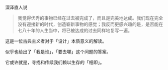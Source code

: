 深泽直人说

  > 我觉得优秀的事物已经在过去被完成了，而且是完美地达成。我们现在完全没有迎接新的时代，创造崭新事物的感觉；我反而更感兴趣的是，是否能在七八十年的人生当中，将已被达成的过去同样地复写一遍。

这是一位古典主义者对于「设计」本质意义的解读。

似乎也给出了「我是谁」，「要去哪」这个问题的答案。

它或许就是，寻找和传续我们赖以生存的「相即」。
